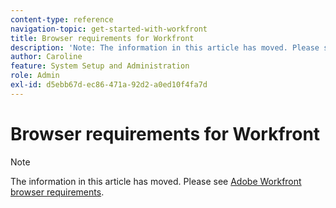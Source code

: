 ```yaml
---
content-type: reference
navigation-topic: get-started-with-workfront
title: Browser requirements for Workfront
description: 'Note: The information in this article has moved. Please see Adobe Workfront browser requirements.'
author: Caroline
feature: System Setup and Administration
role: Admin
exl-id: d5ebb67d-ec86-471a-92d2-a0ed10f4fa7d
---
```

# Browser requirements for Workfront

>[!NOTE]
>
>The information in this article has moved. Please see [Adobe Workfront browser requirements](../../workfront-basics/workfront-browser-requirements.md).

